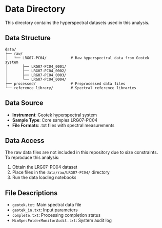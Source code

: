 # Data Directory

This directory contains the hyperspectral datasets used in this analysis.

## Data Structure
```
data/
├── raw/
│   └── LRG07-PC04/           # Raw hyperspectral data from Geotek system
│       ├── LRG07-PC04_0001/
│       ├── LRG07-PC04_0002/
│       ├── LRG07-PC04_0003/
│       └── LRG07-PC04_0004/
├── processed/                # Preprocessed data files
└── reference_library/        # Spectral reference libraries
```

## Data Source
- **Instrument**: Geotek hyperspectral system
- **Sample Type**: Core samples LRG07-PC04
- **File Formats**: .txt files with spectral measurements

## Data Access
The raw data files are not included in this repository due to size constraints.
To reproduce this analysis:
1. Obtain the LRG07-PC04 dataset
2. Place files in the `data/raw/LRG07-PC04/` directory
3. Run the data loading notebooks

## File Descriptions
- `geotek.txt`: Main spectral data file
- `geotek_in.txt`: Input parameters
- `complete.txt`: Processing completion status
- `MinSpecFolderMonitorAudit.txt`: System audit log 
